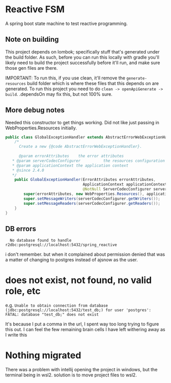 # Reactive FSM

A spring boot state machine to test reactive programming. 


## Note on building

This project depends on lombok; specifically stuff that's generated under the build folder. As such, before you can run this locally with gradle you'll likely need to build the project successfully before it'll run, and make sure those gen files are there. 

IMPORTANT: To run this, if you use clean, it'll remove the
`generate-resources` build folder which is where these files
that this depends on are generated. To run this project
you need to do `clean -> openApiGenerate -> build`. 
.dependsOn may fix this, but not 100% sure. 

## More debug notes

Needed this constructor to get things working. Did not like just
passing in WebProperties.Resources initially. 
```java
public class GlobalExceptionHandler extends AbstractErrorWebExceptionHandler {
	/*
      Create a new {@code AbstractErrorWebExceptionHandler}.
   
      @param errorAttributes    the error attributes
   * @param serverCodecConfigurer          the resources configuration properties
   * @param applicationContext the application context
   * @since 2.4.0
   */
	public GlobalExceptionHandler(ErrorAttributes errorAttributes,
	                              ApplicationContext applicationContext,
	                              @NotNull ServerCodecConfigurer serverCodecConfigurer) {
		super(errorAttributes, new WebProperties.Resources(), applicationContext);
		super.setMessageWriters(serverCodecConfigurer.getWriters());
		super.setMessageReaders(serverCodecConfigurer.getReaders());
	}
}
```

## DB errors

`  No database found to handle r2dbc:postgresql://localhost:5432/spring_reactive`

i don't remember. but when it complained about permission denied that was a matter of changing to postgres instead of ajsnow as the user. 

# does not exist, not found, no valid role, etc

e.g. 
`Unable to obtain connection from database 
(jdbc:postgresql://localhost:5432/test_db;)
for user 'postgres': FATAL: database "test_db;" does not exist`

It's because I put a comma in the url, I spent way too long trying to figure this out. 
I can feel the few remaining brain cells I have left withering away as I write this

# Nothing migrated

There was a problem with intellij opening the project in windows, but the terminal being in wsl2. 
solution is to move project files to wsl2. 